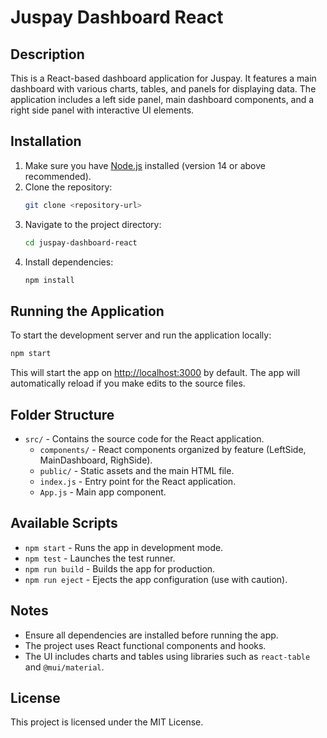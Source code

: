 # Juspay Dashboard React

## Description
This is a React-based dashboard application for Juspay. It features a main dashboard with various charts, tables, and panels for displaying data. The application includes a left side panel, main dashboard components, and a right side panel with interactive UI elements.

## Installation

1. Make sure you have [Node.js](https://nodejs.org/) installed (version 14 or above recommended).
2. Clone the repository:
   ```bash
   git clone <repository-url>
   ```
3. Navigate to the project directory:
   ```bash
   cd juspay-dashboard-react
   ```
4. Install dependencies:
   ```bash
   npm install
   ```

## Running the Application

To start the development server and run the application locally:

```bash
npm start
```

This will start the app on [http://localhost:3000](http://localhost:3000) by default. The app will automatically reload if you make edits to the source files.

## Folder Structure

- `src/` - Contains the source code for the React application.
  - `components/` - React components organized by feature (LeftSide, MainDashboard, RighSide).
  - `public/` - Static assets and the main HTML file.
  - `index.js` - Entry point for the React application.
  - `App.js` - Main app component.

## Available Scripts

- `npm start` - Runs the app in development mode.
- `npm test` - Launches the test runner.
- `npm run build` - Builds the app for production.
- `npm run eject` - Ejects the app configuration (use with caution).

## Notes

- Ensure all dependencies are installed before running the app.
- The project uses React functional components and hooks.
- The UI includes charts and tables using libraries such as `react-table` and `@mui/material`.

## License

This project is licensed under the MIT License.
